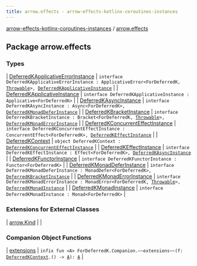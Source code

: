 ```yaml
---
title: arrow.effects - arrow-effects-kotlinx-coroutines-instances
---
```


[arrow-effects-kotlinx-coroutines-instances](../index.html) / [arrow.effects](./index.html)

## Package arrow.effects

### Types

| [DeferredKApplicativeErrorInstance](-deferred-k-applicative-error-instance/index.html) | `interface DeferredKApplicativeErrorInstance : ApplicativeError<ForDeferredK, `[`Throwable`](https://kotlinlang.org/api/latest/jvm/stdlib/kotlin/-throwable/index.html)`>, `[`DeferredKApplicativeInstance`](-deferred-k-applicative-instance/index.html) |
| [DeferredKApplicativeInstance](-deferred-k-applicative-instance/index.html) | `interface DeferredKApplicativeInstance : Applicative<ForDeferredK>` |
| [DeferredKAsyncInstance](-deferred-k-async-instance/index.html) | `interface DeferredKAsyncInstance : Async<ForDeferredK>, `[`DeferredKMonadDeferInstance`](-deferred-k-monad-defer-instance/index.html) |
| [DeferredKBracketInstance](-deferred-k-bracket-instance/index.html) | `interface DeferredKBracketInstance : Bracket<ForDeferredK, `[`Throwable`](https://kotlinlang.org/api/latest/jvm/stdlib/kotlin/-throwable/index.html)`>, `[`DeferredKMonadErrorInstance`](-deferred-k-monad-error-instance/index.html) |
| [DeferredKConcurrentEffectInstance](-deferred-k-concurrent-effect-instance/index.html) | `interface DeferredKConcurrentEffectInstance : ConcurrentEffect<ForDeferredK>, `[`DeferredKEffectInstance`](-deferred-k-effect-instance/index.html) |
| [DeferredKContext](-deferred-k-context.html) | `object DeferredKContext : `[`DeferredKConcurrentEffectInstance`](-deferred-k-concurrent-effect-instance/index.html) |
| [DeferredKEffectInstance](-deferred-k-effect-instance/index.html) | `interface DeferredKEffectInstance : Effect<ForDeferredK>, `[`DeferredKAsyncInstance`](-deferred-k-async-instance/index.html) |
| [DeferredKFunctorInstance](-deferred-k-functor-instance/index.html) | `interface DeferredKFunctorInstance : Functor<ForDeferredK>` |
| [DeferredKMonadDeferInstance](-deferred-k-monad-defer-instance/index.html) | `interface DeferredKMonadDeferInstance : MonadDefer<ForDeferredK>, `[`DeferredKBracketInstance`](-deferred-k-bracket-instance/index.html) |
| [DeferredKMonadErrorInstance](-deferred-k-monad-error-instance/index.html) | `interface DeferredKMonadErrorInstance : MonadError<ForDeferredK, `[`Throwable`](https://kotlinlang.org/api/latest/jvm/stdlib/kotlin/-throwable/index.html)`>, `[`DeferredKMonadInstance`](-deferred-k-monad-instance/index.html) |
| [DeferredKMonadInstance](-deferred-k-monad-instance/index.html) | `interface DeferredKMonadInstance : Monad<ForDeferredK>` |

### Extensions for External Classes

| [arrow.Kind](arrow.-kind/index.html) |  |

### Companion Object Functions

| [extensions](extensions.html) | `infix fun <A> ForDeferredK.Companion.~~extensions~~(f: `[`DeferredKContext`](-deferred-k-context.html)`.() -> `[`A`](extensions.html#A)`): `[`A`](extensions.html#A) |

